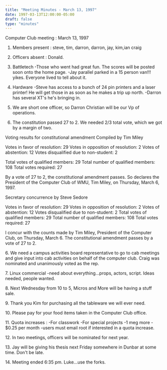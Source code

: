 ```yaml
---
title: "Meeting Minutes - March 13, 1997"
date: 1997-03-13T12:00:00-05:00
draft: false
type: "minutes"
---
```


Computer Club meeting :  March 13, 1997  </p><p>
1.  Members present : steve, tim, darron, darron, jay, kim,ian 	craig </p><p>
2.  Officers absent : Donald.   </p><p>
2.  Battletech 	-Those who went had great fun.  The scores will be posted 	 soon onto the home page. 	-Jay parallel parked in a 15 person van!!! yikes. 	 Everyone lived to tell about it. </p><p>
3.  Hardware 	-Steve has access to a bunch of 24 pin printers and 	 a laser printer!  He will get those in as soon as he  	 makes a trip up north.  	-Darron has several XT's he's bringing in. </p><p>
4.  We are short one officer, so Darron Christian will be our 	Vp of operations. </p><p>
5.  The constitution passed 27 to 2.  We needed 2/3 total vote, which 	we got by a margin of two.   </p><p>
</p><p>
        Voting results for constitutional amendment         Compiled by Tim Miley </p><p>
	Votes in favor of resolution:    	29 	Votes in opposition of resolution:	 2 	Votes of abstention:			12 	Votes disqualified due to non-student:   2 </p><p>
	Total votes of qualified members:	29 	Total number of qualified members:     108 	Total votes required:			27 </p><p>
	By a vote of 27 to 2, the constitutional amendment passes. 	So declares the President of the Computer Club of WMU, Tim Miley, 	on Thursday, March 6, 1997.   </p><p>
 	Secretary concurrence by Steve Sedore </p><p>
	Votes in favor of resolution:		29 	Votes in opposition of resolution:	 2 	Votes of abstention:		        12 	Votes disqualified due to non-student:   2 	 	Total votes of qualified members:	29 	Total number of qualified members:     108 	Total votes required:		        27 </p><p>
	I concur with the counts made by Tim Miley, President of  	the Computer Club, on Thursday, March 6.  The 	constitutional amendment passes by a vote of 27 to 2.	 </p><p>
6.  We need a campus activities board representative to go to  	cab meetings and give input into cab activities on behalf 	of the computer club.   	Craig was nominated and unanimously voted as the rep. </p><p>
7.  Linux commercial 	-need about everything...props, actors, script. 	 Ideas needed, people wanted. </p><p>
8.  Next Wednesday from 10 to 5, Micros and More will be having 	a stuff sale. </p><p>
9.  Thank you Kim for purchasing all the tableware we will ever need. </p><p>
10. Please pay for your food items taken in the Computer Club office. </p><p>
11. Quota increases : 	-For classwork 	-For special projects 	-1 meg more - $0.25 per month  		-users must email root if interested in a quota 		 increase. </p><p>
12.  In two meetings, officers will be nominated for next year. </p><p>
13.  Jay will be giving his thesis next Friday somewhere in  	Dunbar at some time.  Don't be late. </p><p>
14.  Meeting ended 6:35 pm.          Luke...use the forks.   </p>
